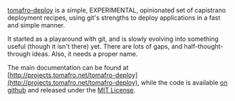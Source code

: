 [tomafro-deploy](http://github.com/tomafro/tomafro-deploy) is a simple, EXPERIMENTAL, opinionated set of capistrano deployment recipes, using git's strengths to deploy applications in a fast and simple manner.

It started as a playaround with git, and is slowly evolving into something useful (though it isn't there) yet.  There are lots of gaps, and half-thought-through ideas.  Also, it needs a proper name.

The main documentation can be found at [http://projects.tomafro.net/tomafro-deploy](http://projects.tomafro.net/tomafro-deploy), while the code is available [on github](https://github.com/tomafro/tomafro-deploy) and released under the [MIT License](https://github.com/tomafro/tomafro-deploy/blob/master/LICENSE).